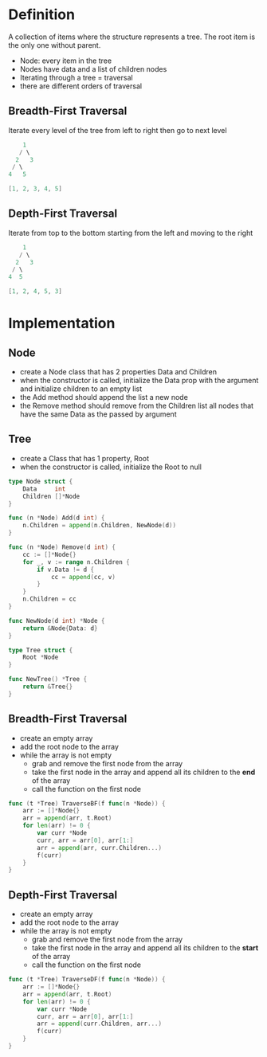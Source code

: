 # Definition

A collection of items where the structure represents a tree. The root item is the only one without parent.

* Node: every item in the tree
* Nodes have data and a list of children nodes
* Iterating through a tree = traversal
* there are different orders of traversal

## Breadth-First Traversal

Iterate every level of the tree from left to right then go to next level

```go
    1
   / \
  2   3
 / \
4   5

[1, 2, 3, 4, 5]
```

## Depth-First Traversal

Iterate from top to the bottom starting from the left and moving to the right

```go
    1
   / \
  2   3
 / \
4  5

[1, 2, 4, 5, 3]
```

# Implementation

## Node

* create a Node class that has 2 properties Data and Children
* when the constructor is called, initialize the Data prop with the argument and initialize children to an empty list
* the Add method should append the list a new node
* the Remove method should remove from the Children list all nodes that have the same Data as the passed by argument


## Tree

* create a Class that has 1 property, Root
* when the constructor is called, initialize the Root to null

```go
type Node struct {
	Data     int
	Children []*Node
}

func (n *Node) Add(d int) {
	n.Children = append(n.Children, NewNode(d))
}

func (n *Node) Remove(d int) {
	cc := []*Node{}
	for _, v := range n.Children {
		if v.Data != d {
			cc = append(cc, v)
		}
	}
	n.Children = cc
}

func NewNode(d int) *Node {
	return &Node{Data: d}
}

type Tree struct {
	Root *Node
}

func NewTree() *Tree {
	return &Tree{}
}
```

## Breadth-First Traversal

* create an empty array
* add the root node to the array
* while the array is not empty
	* grab and remove the first node from the array
	* take the first node in the array and append all its children to the **end** of the array
	* call the function on the first node

```go
func (t *Tree) TraverseBF(f func(n *Node)) {
	arr := []*Node{}
	arr = append(arr, t.Root)
	for len(arr) != 0 {
		var curr *Node
		curr, arr = arr[0], arr[1:]
		arr = append(arr, curr.Children...)
		f(curr)
	}
}
```


## Depth-First Traversal

* create an empty array
* add the root node to the array
* while the array is not empty
	* grab and remove the first node from the array
	* take the first node in the array and append all its children to the **start** of the array
	* call the function on the first node

```go
func (t *Tree) TraverseDF(f func(n *Node)) {
	arr := []*Node{}
	arr = append(arr, t.Root)
	for len(arr) != 0 {
		var curr *Node
		curr, arr = arr[0], arr[1:]
		arr = append(curr.Children, arr...)
		f(curr)
	}
}
```